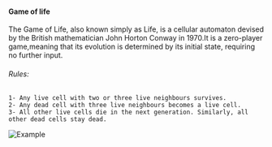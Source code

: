 #### Game of life

The Game of Life, also known simply as Life, is a cellular automaton devised by the British mathematician John Horton Conway in 1970.It is a zero-player game,meaning that its evolution is determined by its initial state, requiring no further input.

###### Rules:
    1- Any live cell with two or three live neighbours survives.
    2- Any dead cell with three live neighbours becomes a live cell.
    3- All other live cells die in the next generation. Similarly, all other dead cells stay dead.


![Example](https://github.com/sheyls/Conway-game-of-life.git/main/conway.png)
